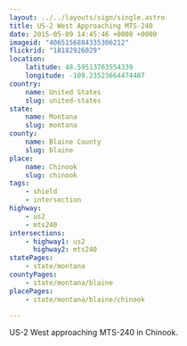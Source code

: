 ```yaml
---
layout: ../../layouts/sign/single.astro
title: US-2 West Approaching MTS-240
date: 2015-05-09 14:45:46 +0000 +0000
imageid: "4065156884335306212"
flickrid: "18182926029"
location:
    latitude: 48.59513763554339
    longitude: -109.23523664474487
country:
    name: United States
    slug: united-states
state:
    name: Montana
    slug: montana
county:
    name: Blaine County
    slug: blaine
place:
    name: Chinook
    slug: chinook
tags:
    - shield
    - intersection
highway:
    - us2
    - mts240
intersections:
    - highway1: us2
      highway2: mts240
statePages:
    - state/montana
countyPages:
    - state/montana/blaine
placePages:
    - state/montana/blaine/chinook

---
```

US-2 West approaching MTS-240 in Chinook.